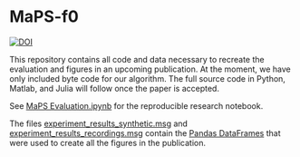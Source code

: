 # MaPS-f0

[![DOI](https://zenodo.org/badge/DOI/10.5281/zenodo.1302184.svg)](https://doi.org/10.5281/zenodo.1302184)

This repository contains all code and data necessary to recreate the evaluation and figures in an upcoming publication. At the moment, we have only included byte code for our algorithm. The full source code in Python, Matlab, and Julia will follow once the paper is accepted.

See [MaPS Evaluation.ipynb](https://github.com/bastibe/maps_reproducible/blob/master/MaPS%20Evaluation.ipynb) for the reproducible research notebook.

The files [experiment\_results\_synthetic.msg](https://github.com/bastibe/maps_reproducible/blob/master/experiment_results_synthetic.msg) and [experiment\_results\_recordings.msg](https://github.com/bastibe/maps_reproducible/blob/master/experiment_results_recordings.msg) contain the [Pandas DataFrames](http://pandas.pydata.org/) that were used to create all the figures in the publication.
